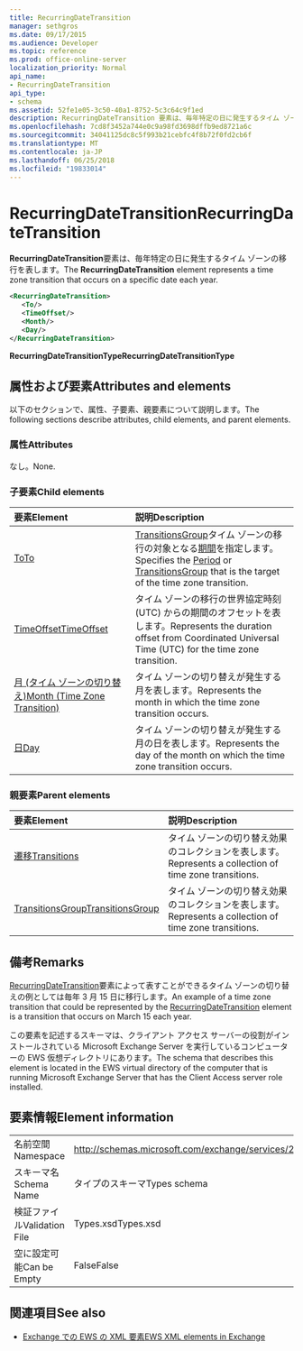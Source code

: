 ```yaml
---
title: RecurringDateTransition
manager: sethgros
ms.date: 09/17/2015
ms.audience: Developer
ms.topic: reference
ms.prod: office-online-server
localization_priority: Normal
api_name:
- RecurringDateTransition
api_type:
- schema
ms.assetid: 52fe1e05-3c50-40a1-8752-5c3c64c9f1ed
description: RecurringDateTransition 要素は、毎年特定の日に発生するタイム ゾーンの移行を表します。
ms.openlocfilehash: 7cd8f3452a744e0c9a98fd3698dffb9ed8721a6c
ms.sourcegitcommit: 34041125dc8c5f993b21cebfc4f8b72f0fd2cb6f
ms.translationtype: MT
ms.contentlocale: ja-JP
ms.lasthandoff: 06/25/2018
ms.locfileid: "19833014"
---
```

# <a name="recurringdatetransition"></a><span data-ttu-id="7cac7-103">RecurringDateTransition</span><span class="sxs-lookup"><span data-stu-id="7cac7-103">RecurringDateTransition</span></span>

<span data-ttu-id="7cac7-104">**RecurringDateTransition**要素は、毎年特定の日に発生するタイム ゾーンの移行を表します。</span><span class="sxs-lookup"><span data-stu-id="7cac7-104">The **RecurringDateTransition** element represents a time zone transition that occurs on a specific date each year.</span></span> 
  
```xml
<RecurringDateTransition>
   <To/>
   <TimeOffset/>
   <Month/>
   <Day/>
</RecurringDateTransition>
```

 <span data-ttu-id="7cac7-105">**RecurringDateTransitionType**</span><span class="sxs-lookup"><span data-stu-id="7cac7-105">**RecurringDateTransitionType**</span></span>
## <a name="attributes-and-elements"></a><span data-ttu-id="7cac7-106">属性および要素</span><span class="sxs-lookup"><span data-stu-id="7cac7-106">Attributes and elements</span></span>

<span data-ttu-id="7cac7-107">以下のセクションで、属性、子要素、親要素について説明します。</span><span class="sxs-lookup"><span data-stu-id="7cac7-107">The following sections describe attributes, child elements, and parent elements.</span></span>
  
### <a name="attributes"></a><span data-ttu-id="7cac7-108">属性</span><span class="sxs-lookup"><span data-stu-id="7cac7-108">Attributes</span></span>

<span data-ttu-id="7cac7-109">なし。</span><span class="sxs-lookup"><span data-stu-id="7cac7-109">None.</span></span>
  
### <a name="child-elements"></a><span data-ttu-id="7cac7-110">子要素</span><span class="sxs-lookup"><span data-stu-id="7cac7-110">Child elements</span></span>

|<span data-ttu-id="7cac7-111">**要素**</span><span class="sxs-lookup"><span data-stu-id="7cac7-111">**Element**</span></span>|<span data-ttu-id="7cac7-112">**説明**</span><span class="sxs-lookup"><span data-stu-id="7cac7-112">**Description**</span></span>|
|:-----|:-----|
|[<span data-ttu-id="7cac7-113">To</span><span class="sxs-lookup"><span data-stu-id="7cac7-113">To</span></span>](to.md) <br/> |<span data-ttu-id="7cac7-114">[TransitionsGroup](transitionsgroup.md)タイム ゾーンの移行の対象となる[期間](period.md)を指定します。</span><span class="sxs-lookup"><span data-stu-id="7cac7-114">Specifies the [Period](period.md) or [TransitionsGroup](transitionsgroup.md) that is the target of the time zone transition.</span></span>  <br/> |
|[<span data-ttu-id="7cac7-115">TimeOffset</span><span class="sxs-lookup"><span data-stu-id="7cac7-115">TimeOffset</span></span>](timeoffset.md) <br/> |<span data-ttu-id="7cac7-116">タイム ゾーンの移行の世界協定時刻 (UTC) からの期間のオフセットを表します。</span><span class="sxs-lookup"><span data-stu-id="7cac7-116">Represents the duration offset from Coordinated Universal Time (UTC) for the time zone transition.</span></span>  <br/> |
|[<span data-ttu-id="7cac7-117">月 (タイム ゾーンの切り替え)</span><span class="sxs-lookup"><span data-stu-id="7cac7-117">Month (Time Zone Transition)</span></span>](month-time-zone-transition.md) <br/> |<span data-ttu-id="7cac7-118">タイム ゾーンの切り替えが発生する月を表します。</span><span class="sxs-lookup"><span data-stu-id="7cac7-118">Represents the month in which the time zone transition occurs.</span></span>  <br/> |
|[<span data-ttu-id="7cac7-119">日</span><span class="sxs-lookup"><span data-stu-id="7cac7-119">Day</span></span>](day.md) <br/> |<span data-ttu-id="7cac7-120">タイム ゾーンの切り替えが発生する月の日を表します。</span><span class="sxs-lookup"><span data-stu-id="7cac7-120">Represents the day of the month on which the time zone transition occurs.</span></span>  <br/> |
   
### <a name="parent-elements"></a><span data-ttu-id="7cac7-121">親要素</span><span class="sxs-lookup"><span data-stu-id="7cac7-121">Parent elements</span></span>

|<span data-ttu-id="7cac7-122">**要素**</span><span class="sxs-lookup"><span data-stu-id="7cac7-122">**Element**</span></span>|<span data-ttu-id="7cac7-123">**説明**</span><span class="sxs-lookup"><span data-stu-id="7cac7-123">**Description**</span></span>|
|:-----|:-----|
|[<span data-ttu-id="7cac7-124">遷移</span><span class="sxs-lookup"><span data-stu-id="7cac7-124">Transitions</span></span>](transitions.md) <br/> |<span data-ttu-id="7cac7-125">タイム ゾーンの切り替え効果のコレクションを表します。</span><span class="sxs-lookup"><span data-stu-id="7cac7-125">Represents a collection of time zone transitions.</span></span>  <br/> |
|[<span data-ttu-id="7cac7-126">TransitionsGroup</span><span class="sxs-lookup"><span data-stu-id="7cac7-126">TransitionsGroup</span></span>](transitionsgroup.md) <br/> |<span data-ttu-id="7cac7-127">タイム ゾーンの切り替え効果のコレクションを表します。</span><span class="sxs-lookup"><span data-stu-id="7cac7-127">Represents a collection of time zone transitions.</span></span>  <br/> |
   
## <a name="remarks"></a><span data-ttu-id="7cac7-128">備考</span><span class="sxs-lookup"><span data-stu-id="7cac7-128">Remarks</span></span>

<span data-ttu-id="7cac7-129">[RecurringDateTransition](recurringdatetransition.md)要素によって表すことができるタイム ゾーンの切り替えの例としては毎年 3 月 15 日に移行します。</span><span class="sxs-lookup"><span data-stu-id="7cac7-129">An example of a time zone transition that could be represented by the [RecurringDateTransition](recurringdatetransition.md) element is a transition that occurs on March 15 each year.</span></span> 
  
<span data-ttu-id="7cac7-130">この要素を記述するスキーマは、クライアント アクセス サーバーの役割がインストールされている Microsoft Exchange Server を実行しているコンピューターの EWS 仮想ディレクトリにあります。</span><span class="sxs-lookup"><span data-stu-id="7cac7-130">The schema that describes this element is located in the EWS virtual directory of the computer that is running Microsoft Exchange Server that has the Client Access server role installed.</span></span>
  
## <a name="element-information"></a><span data-ttu-id="7cac7-131">要素情報</span><span class="sxs-lookup"><span data-stu-id="7cac7-131">Element information</span></span>

|||
|:-----|:-----|
|<span data-ttu-id="7cac7-132">名前空間</span><span class="sxs-lookup"><span data-stu-id="7cac7-132">Namespace</span></span>  <br/> |http://schemas.microsoft.com/exchange/services/2006/types  <br/> |
|<span data-ttu-id="7cac7-133">スキーマ名</span><span class="sxs-lookup"><span data-stu-id="7cac7-133">Schema Name</span></span>  <br/> |<span data-ttu-id="7cac7-134">タイプのスキーマ</span><span class="sxs-lookup"><span data-stu-id="7cac7-134">Types schema</span></span>  <br/> |
|<span data-ttu-id="7cac7-135">検証ファイル</span><span class="sxs-lookup"><span data-stu-id="7cac7-135">Validation File</span></span>  <br/> |<span data-ttu-id="7cac7-136">Types.xsd</span><span class="sxs-lookup"><span data-stu-id="7cac7-136">Types.xsd</span></span>  <br/> |
|<span data-ttu-id="7cac7-137">空に設定可能</span><span class="sxs-lookup"><span data-stu-id="7cac7-137">Can be Empty</span></span>  <br/> |<span data-ttu-id="7cac7-138">False</span><span class="sxs-lookup"><span data-stu-id="7cac7-138">False</span></span>  <br/> |
   
## <a name="see-also"></a><span data-ttu-id="7cac7-139">関連項目</span><span class="sxs-lookup"><span data-stu-id="7cac7-139">See also</span></span>



- [<span data-ttu-id="7cac7-140">Exchange での EWS の XML 要素</span><span class="sxs-lookup"><span data-stu-id="7cac7-140">EWS XML elements in Exchange</span></span>](ews-xml-elements-in-exchange.md)

